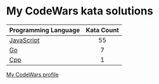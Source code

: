 # My CodeWars kata solutions

|    Programming Language  |    Kata Count  | 
|----------|:-------------:|
| [JavaScript](https://github.com/nikitapozdeev/programming-problems/tree/master/codewars/javascript) | 55 |
| [Go](https://github.com/nikitapozdeev/programming-problems/tree/master/codewars/go) | 7 |
| [Cpp](https://github.com/nikitapozdeev/programming-problems/tree/master/codewars/cpp) | 1 |

[My CodeWars profile](https://www.codewars.com/users/crabn3bula)

